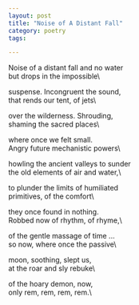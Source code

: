 ```yaml
---
layout: post
title: "Noise of A Distant Fall"
category: poetry
tags:

---
```


Noise of a distant fall and no water\
but drops in the impossible\

suspense. Incongruent the sound,\
that rends our tent, of jets\

over the wilderness. Shrouding,\
shaming the sacred places\

where once we felt small.\
Angry future mechanistic powers\

howling the ancient valleys to sunder\
the old elements of air and water,\

to plunder the limits of humiliated\
primitives, of the comfort\

they once found in nothing.\
Robbed now of rhythm, of rhyme,\

of the gentle massage of time ...\
so now, where once the passive\

moon, soothing, slept us,\
at the roar and sly rebuke\

of the hoary demon, now,\
only rem, rem, rem, rem.\
